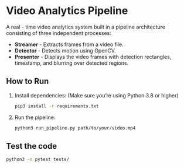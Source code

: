 # Video Analytics Pipeline

A real - time video analytics system built in a pipeline architecture consisting of three independent processes:

- **Streamer** - Extracts frames from a video file.
- **Detector** - Detects motion using OpenCV.
- **Presenter** - Displays the video frames with detection rectangles, timestamp, and blurring over detected regions.

## How to Run

1. Install dependencies:
(Make sure you’re using Python 3.8 or higher)

   ```bash
   pip3 install -r requirements.txt
   ```
   
2. Run the pipeline:

    ```bash
    python3 run_pipeline.py path/to/your/video.mp4
    ```
    
## Test the code

```bash
python3 -m pytest tests/
```
